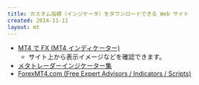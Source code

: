 ```yaml
---
title: カスタム指標（インジケータ）をダウンロードできる Web サイト
created: 2014-11-11
layout: mt
---
```


* [MT4 で FX (MT4 インディケーター)](http://www.abysse.co.jp/mt4/)
  * サイト上から表示イメージなどを確認できます。
* [メタトレーダーインジケーター集](http://fx7-kawase.com/)
* [ForexMT4.com (Free Expert Advisors / Indicators / Scripts)](http://www.forexmt4.com/mt_yahoo/)

